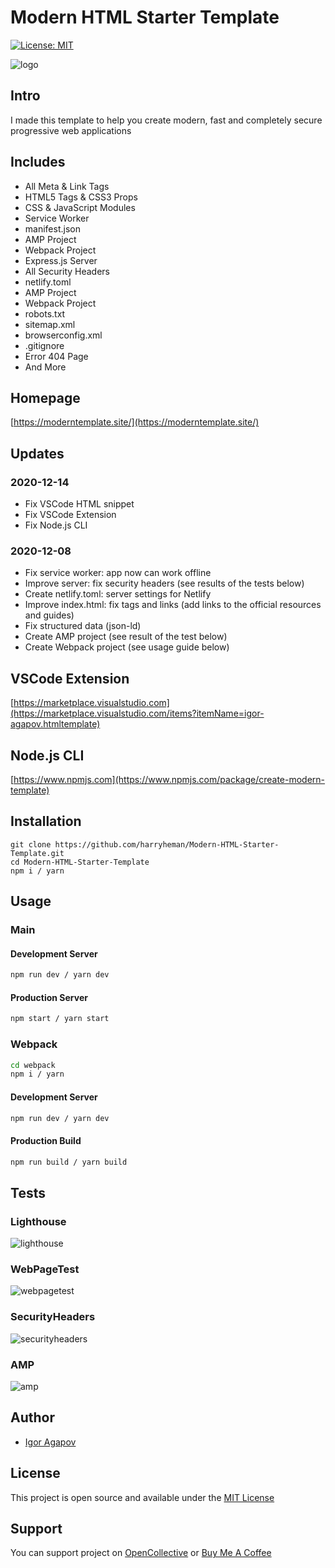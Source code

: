 # Modern HTML Starter Template

[![License: MIT](https://img.shields.io/badge/License-MIT-blue.svg)](https://opensource.org/licenses/MIT)

![logo](https://moderntemplate.site/img/logo.png)

## Intro

I made this template to help you create modern, fast and completely secure progressive web applications

## Includes

- All Meta & Link Tags
- HTML5 Tags & CSS3 Props
- CSS & JavaScript Modules
- Service Worker
- manifest.json
- AMP Project
- Webpack Project
- Express.js Server
- All Security Headers
- netlify.toml
- AMP Project
- Webpack Project
- robots.txt
- sitemap.xml
- browserconfig.xml
- .gitignore
- Error 404 Page
- And More

## Homepage

[https://moderntemplate.site/](https://moderntemplate.site/)

## Updates

### 2020-12-14

- Fix VSCode HTML snippet
- Fix VSCode Extension
- Fix Node.js CLI

### 2020-12-08

- Fix service worker: app now can work offline
- Improve server: fix security headers (see results of the tests below)
- Create netlify.toml: server settings for Netlify
- Improve index.html: fix tags and links (add links to the official resources and guides)
- Fix structured data (json-ld)
- Create AMP project (see result of the test below)
- Create Webpack project (see usage guide below)

## VSCode Extension

[https://marketplace.visualstudio.com](https://marketplace.visualstudio.com/items?itemName=igor-agapov.htmltemplate)

## Node.js CLI

[https://www.npmjs.com](https://www.npmjs.com/package/create-modern-template)

## Installation

```
git clone https://github.com/harryheman/Modern-HTML-Starter-Template.git
cd Modern-HTML-Starter-Template
npm i / yarn
```

## Usage

### Main

#### Development Server

```bash
npm run dev / yarn dev
```

#### Production Server

```bash
npm start / yarn start
```

### Webpack

```bash
cd webpack
npm i / yarn
```

#### Development Server

```bash
npm run dev / yarn dev
```

#### Production Build

```bash
npm run build / yarn build
```

## Tests

### Lighthouse

![lighthouse](https://moderntemplate.site/img/light-house.png)

### WebPageTest

![webpagetest](https://moderntemplate.site/img/webpagetest.png)

### SecurityHeaders

![securityheaders](https://moderntemplate.site/img/securityheaders.png)

### AMP

![amp](https://moderntemplate.site/img/amp.png)

## Author

- [Igor Agapov](https://github.com/harryheman)

## License

This project is open source and available under the [MIT License](LICENSE)

## Support

You can support project on [OpenCollective](https://opencollective.com/mhst) or [Buy Me A Coffee](https://www.buymeacoffee.com/igoragapov)
